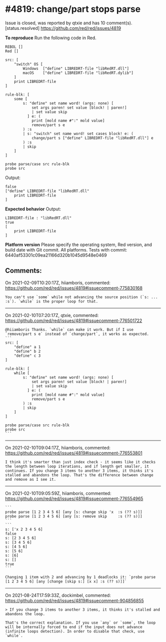 
#4819: change/part stops parse
================================================================================
Issue is closed, was reported by qtxie and has 10 comment(s).
[status.resolved]
<https://github.com/red/red/issues/4819>

**To reproduce**
Run the following code in Red.
```
REBOL []
Red []

src: [
    "switch" OS [
        Windows  ["define" LIBREDRT-file "libRedRT.dll"]
        macOS    ["define" LIBREDRT-file "libRedRT.dylib"]
    ]
    print LIBREDRT-file
]

rule-blk: [
    some [
        s: "define" set name word! (args: none) [
            set args paren! set value [block! | paren!]
            | set value skip
          ] e: (
            print [mold name #":" mold value]
            remove/part s e
        ) :s
        | s: "switch" set name word! set cases block! e: (
            change/part s ["define" LIBREDRT-file "libRedRT.dll"] e
        ) :s
        | skip
    ]
]

probe parse/case src rule-blk
probe src
```
Output:
```
false
["define" LIBREDRT-file "libRedRT.dll"
    print LIBREDRT-file
]
```
**Expected behavior**
Output:
```
LIBREDRT-file : "libRedRT.dll"
true
[
    print LIBREDRT-file
]
```

**Platform version**
Please specify the operating system, Red version, and build date with Git commit.
All platforms. Tests with commit: 6440af53301c09ea21166d320b1045d9548e0469



Comments:
--------------------------------------------------------------------------------

On 2021-02-09T10:20:17Z, hiiamboris, commented:
<https://github.com/red/red/issues/4819#issuecomment-775830168>

    You can't use `some` while not advancing the source position (`s: ... :s`). `while` is the proper loop for that.

--------------------------------------------------------------------------------

On 2021-02-10T07:20:17Z, qtxie, commented:
<https://github.com/red/red/issues/4819#issuecomment-776501722>

    @hiiamboris Thanks. `while` can make it work. But if I use `remove/part s e` instead of `change/part`, it works as expected.
    ```
    src: [
    	"define" a 1
    	"define" b 2
    	"define" c 3
    ]
    
    rule-blk: [
        while [
            s: "define" set name word! (args: none) [
                set args paren! set value [block! | paren!]
                | set value skip
              ] e: (
                print [mold name #":" mold value]
                remove/part s e
            ) :s
            | skip
        ]
    ]
    
    probe parse/case src rule-blk
    probe src
    ```

--------------------------------------------------------------------------------

On 2021-02-10T09:04:17Z, hiiamboris, commented:
<https://github.com/red/red/issues/4819#issuecomment-776553801>

    I think it's smarter than just index check - it seems like it checks the length between loop iterations, and if length get smaller, it continues. If you change 3 items to another 3 items, it thinks it's stalled and abandons the loop. That's the difference between change and remove as I see it.

--------------------------------------------------------------------------------

On 2021-02-10T09:05:59Z, hiiamboris, commented:
<https://github.com/red/red/issues/4819#issuecomment-776554965>

    ```
    probe parse [1 2 3 4 5 6] [any [s: change skip 'x  :s (?? s)]]
    probe parse [1 2 3 4 5 6] [any [s: remove skip     :s (?? s)]]
    ```
    ```
    s: ['x 2 3 4 5 6]
    false
    s: [2 3 4 5 6]
    s: [3 4 5 6]
    s: [4 5 6]
    s: [5 6]
    s: [6]
    s: []
    true
    ```
    
    Changing 1 item with 2 and advancing by 1 deadlocks it: `probe parse [1 2 3 4 5 6] [any [change [skip s:] [x x] :s (?? s)]]`

--------------------------------------------------------------------------------

On 2021-08-24T17:59:33Z, dockimbel, commented:
<https://github.com/red/red/issues/4819#issuecomment-904856855>

    > If you change 3 items to another 3 items, it thinks it's stalled and abandons the loop.
    
    That's the correct explanation. If you use `any` or `some`, the loop will be internally forced to end if the input does not advance (infinite loops detection). In order to disable that check, use `while`.
    

